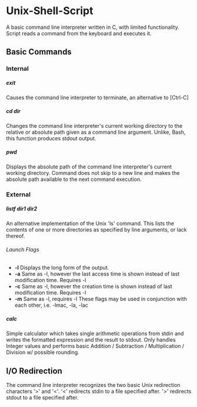 # Unix-Shell-Script
A basic command line interpreter written in C, with limited functionality.
Script reads a command from the keyboard and executes it.  

## Basic Commands
### Internal
##### exit
Causes the command line interpreter to terminate, an alternative to [Ctrl-C]

##### cd *dir*
Changes the command line interpreter's current working directory to the relative or absolute path given as a command line argument.
Unlike, Bash, this function produces stdout output.

##### pwd
Displays the absolute path of the command line interpreter's current working directory.  Command does not skip to a new line and makes the absolute path available to the next command execution.

### External
##### listf *dir1* *dir2*
An alternative implementation of the Unix 'ls' command.  This lists the contents of one or more directories as specified by line arguments, or lack thereof.
###### Launch Flags
+ **-l** Displays the long form of the output.
+ **-a** Same as -l, however the last access time is shown instead of last modification time. Requires -l
+ **-c** Same as -l, however the creation time is shown instead of last modification time. Requires -l
+ **-m** Same as -l, requires -l
These flags may be used in conjunction with each other, i.e. -lmac, -la, -lac

##### calc
Simple calculator which takes single arithmetic operations from stdin and writes the formatted expression and the result to stdout.
Only handles Integer values and performs basic Addition / Subtraction / Multiplication / Division w/ possible rounding.

## I/O Redirection
The command line interpreter recognizes the two basic Unix redirection characters '>' and '<'.
'<' redirects stdin to a file specified after.
'>' redirects stdout to a file specified after.

